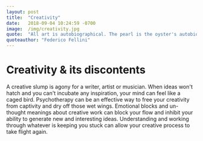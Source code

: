 ```yaml
---
layout: post
title:  "Creativity"
date:   2018-09-04 10:24:59 -0700
image:  /img/creativity.jpg
quote:  "All art is autobiographical. The pearl is the oyster's autobiography."
quoteauthor: "Federico Fellini"
---
```


# Creativity & its discontents

A creative slump is agony for a writer, artist or musician. When ideas won't hatch and you can't incubate any inspiration, your mind can feel like a caged bird. Psychotherapy can be an effective way to free your creativity from captivity and dry off those wet wings. Emotional blocks and un-thought meanings about creative work can block your flow and inhibit your ability to generate new and interesting ideas. Understanding and working through whatever is keeping you stuck can allow your creative process to take flight again.
